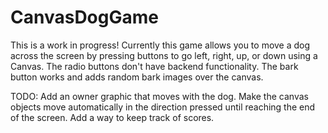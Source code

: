 # CanvasDogGame
This is a work in progress! Currently this game allows you to move a dog across the screen by pressing buttons to go left, right, up, or down using a Canvas. The radio buttons don't have backend functionality. The bark button works and adds random bark images over the canvas.

TODO: 
Add an owner graphic that moves with the dog. 
Make the canvas objects move automatically in the direction pressed until reaching the end of the screen.
Add a way to keep track of scores.
